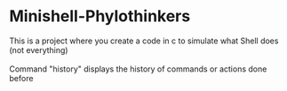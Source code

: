 # Minishell-Phylothinkers
This is a project where you create a code in c to simulate what Shell does (not everything) <br />
<br />
Command "history" displays the history of commands or actions done before
